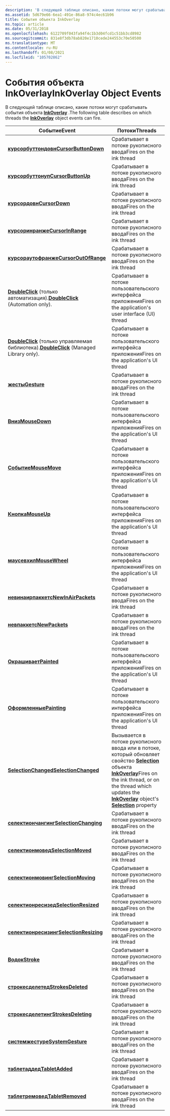 ```yaml
---
description: 'В следующей таблице описано, какие потоки могут срабатывать события объекта InkOverlay. Евентсреадскурсорбуттондовнфирес на Среадкурсорбуттонупфирес рукописного ввода Среадкурсордовнфирес рукописного ввода в threadCursorInRangeFires рукописного ввода threadCursorOutOfRangeFires рукописного ввода threadDoubleClick (только автоматизация). Активируется в пользовательском интерфейсе приложения (UI) Среаддаублекликк (только управляемая библиотека). Активируется в пользовательском интерфейсе приложения, Среаджестурефирес на Среадмауседовнфирес пользовательского интерфейса приложения Среадмаусемовефирес в пользовательском интерфейсе приложения Среадмаусеупфирес в пользовательском интерфейсе приложения threadMouseWheelFires в пользовательском интерфейсе приложения threadNewInAirPacketsFires на пользовательского интерфейса пользователя в threadNewPacketsFires пользовательского интерфейса приложения в пользовательском интерфейсе приложения threadPaintedFires в потоке рукописного ввода. или в потоке, который обновляет выделенный фрагмент объекта InkOverlay propertySelectionChangingFires на threadSelectionMovedFires рукописного ввода threadSelectionMovingFires на threadSelectionResizedFires рукописного ввода в threadSelectionResizingFires рукописный ввод Среадстрокефирес на рукописном Среадстрокесделетедфирес на Среадстрокесделетингфирес рукописного ввода в Среадсистемжестурефирес рукописного ввода threadTabletAddedFires в потоке рукописного ввода '
ms.assetid: 5d679e66-6ea1-491e-86a8-974c4ec61b96
title: События объекта InkOverlay
ms.topic: article
ms.date: 05/31/2018
ms.openlocfilehash: 6122709f043fa94f4c1b3d04fcd1c51bb3cd8982
ms.sourcegitcommit: 831e8f3db78ab820e1710cede244553c70e50500
ms.translationtype: MT
ms.contentlocale: ru-RU
ms.lasthandoff: 01/08/2021
ms.locfileid: "105702862"
---
```

# <a name="inkoverlay-object-events"></a><span data-ttu-id="19072-103">События объекта InkOverlay</span><span class="sxs-lookup"><span data-stu-id="19072-103">InkOverlay Object Events</span></span>

<span data-ttu-id="19072-104">В следующей таблице описано, какие потоки могут срабатывать события объекта [**InkOverlay**](inkoverlay-class.md) .</span><span class="sxs-lookup"><span data-stu-id="19072-104">The following table describes on which threads the [**InkOverlay**](inkoverlay-class.md) object events can fire.</span></span>



| <span data-ttu-id="19072-105">Событие</span><span class="sxs-lookup"><span data-stu-id="19072-105">Event</span></span>                                                                             | <span data-ttu-id="19072-106">Потоки</span><span class="sxs-lookup"><span data-stu-id="19072-106">Threads</span></span>                                                                                                                                                                   |
|-----------------------------------------------------------------------------------|---------------------------------------------------------------------------------------------------------------------------------------------------------------------------|
| [<span data-ttu-id="19072-107">**курсорбуттондовн**</span><span class="sxs-lookup"><span data-stu-id="19072-107">**CursorButtonDown**</span></span>](inkoverlay-cursorbuttondown.md)                           | <span data-ttu-id="19072-108">Срабатывает в потоке рукописного ввода</span><span class="sxs-lookup"><span data-stu-id="19072-108">Fires on the ink thread</span></span><br/>                                                                                                                                        |
| [<span data-ttu-id="19072-109">**курсорбуттонуп**</span><span class="sxs-lookup"><span data-stu-id="19072-109">**CursorButtonUp**</span></span>](inkoverlay-cursorbuttonup.md)                               | <span data-ttu-id="19072-110">Срабатывает в потоке рукописного ввода</span><span class="sxs-lookup"><span data-stu-id="19072-110">Fires on the ink thread</span></span><br/>                                                                                                                                        |
| [<span data-ttu-id="19072-111">**курсордовн**</span><span class="sxs-lookup"><span data-stu-id="19072-111">**CursorDown**</span></span>](inkoverlay-cursordown.md)                                       | <span data-ttu-id="19072-112">Срабатывает в потоке рукописного ввода</span><span class="sxs-lookup"><span data-stu-id="19072-112">Fires on the ink thread</span></span><br/>                                                                                                                                        |
| [<span data-ttu-id="19072-113">**курсоринранже**</span><span class="sxs-lookup"><span data-stu-id="19072-113">**CursorInRange**</span></span>](inkoverlay-cursorinrange.md)                                 | <span data-ttu-id="19072-114">Срабатывает в потоке рукописного ввода</span><span class="sxs-lookup"><span data-stu-id="19072-114">Fires on the ink thread</span></span><br/>                                                                                                                                        |
| [<span data-ttu-id="19072-115">**курсораутофранже**</span><span class="sxs-lookup"><span data-stu-id="19072-115">**CursorOutOfRange**</span></span>](inkoverlay-cursoroutofrange.md)                           | <span data-ttu-id="19072-116">Срабатывает в потоке рукописного ввода</span><span class="sxs-lookup"><span data-stu-id="19072-116">Fires on the ink thread</span></span><br/>                                                                                                                                        |
| <span data-ttu-id="19072-117">[**DoubleClick**](inkoverlay-doubleclick.md) (только автоматизация).</span><span class="sxs-lookup"><span data-stu-id="19072-117">[**DoubleClick**](inkoverlay-doubleclick.md) (Automation only).</span></span>                  | <span data-ttu-id="19072-118">Срабатывает в потоке пользовательского интерфейса приложения</span><span class="sxs-lookup"><span data-stu-id="19072-118">Fires on the application's user interface (UI) thread</span></span><br/>                                                                                                          |
| <span data-ttu-id="19072-119">[**DoubleClick**](/previous-versions/ms567634(v=vs.100)) (только управляемая библиотека).</span><span class="sxs-lookup"><span data-stu-id="19072-119">[**DoubleClick**](/previous-versions/ms567634(v=vs.100)) (Managed Library only).</span></span> | <span data-ttu-id="19072-120">Срабатывает в потоке пользовательского интерфейса приложения</span><span class="sxs-lookup"><span data-stu-id="19072-120">Fires on the application's UI thread</span></span><br/>                                                                                                                           |
| [<span data-ttu-id="19072-121">**жесты**</span><span class="sxs-lookup"><span data-stu-id="19072-121">**Gesture**</span></span>](inkoverlay-gesture.md)                                             | <span data-ttu-id="19072-122">Срабатывает в потоке рукописного ввода</span><span class="sxs-lookup"><span data-stu-id="19072-122">Fires on the ink thread</span></span><br/>                                                                                                                                        |
| [<span data-ttu-id="19072-123">**Вниз**</span><span class="sxs-lookup"><span data-stu-id="19072-123">**MouseDown**</span></span>](inkoverlay-mousedown.md)                                         | <span data-ttu-id="19072-124">Срабатывает в потоке пользовательского интерфейса приложения</span><span class="sxs-lookup"><span data-stu-id="19072-124">Fires on the application's UI thread</span></span><br/>                                                                                                                           |
| [<span data-ttu-id="19072-125">**Событие**</span><span class="sxs-lookup"><span data-stu-id="19072-125">**MouseMove**</span></span>](inkoverlay-mousemove.md)                                         | <span data-ttu-id="19072-126">Срабатывает в потоке пользовательского интерфейса приложения</span><span class="sxs-lookup"><span data-stu-id="19072-126">Fires on the application's UI thread</span></span><br/>                                                                                                                           |
| [<span data-ttu-id="19072-127">**Кнопка**</span><span class="sxs-lookup"><span data-stu-id="19072-127">**MouseUp**</span></span>](inkoverlay-mouseup.md)                                             | <span data-ttu-id="19072-128">Срабатывает в потоке пользовательского интерфейса приложения</span><span class="sxs-lookup"><span data-stu-id="19072-128">Fires on the application's UI thread</span></span><br/>                                                                                                                           |
| [<span data-ttu-id="19072-129">**маусевхил**</span><span class="sxs-lookup"><span data-stu-id="19072-129">**MouseWheel**</span></span>](inkoverlay-mousewheel.md)                                       | <span data-ttu-id="19072-130">Срабатывает в потоке пользовательского интерфейса приложения</span><span class="sxs-lookup"><span data-stu-id="19072-130">Fires on the application's UI thread</span></span><br/>                                                                                                                           |
| [<span data-ttu-id="19072-131">**невинаирпаккетс**</span><span class="sxs-lookup"><span data-stu-id="19072-131">**NewInAirPackets**</span></span>](inkoverlay-newinairpackets.md)                             | <span data-ttu-id="19072-132">Срабатывает в потоке рукописного ввода</span><span class="sxs-lookup"><span data-stu-id="19072-132">Fires on the ink thread</span></span><br/>                                                                                                                                        |
| [<span data-ttu-id="19072-133">**невпаккетс**</span><span class="sxs-lookup"><span data-stu-id="19072-133">**NewPackets**</span></span>](inkoverlay-newpackets.md)                                       | <span data-ttu-id="19072-134">Срабатывает в потоке рукописного ввода</span><span class="sxs-lookup"><span data-stu-id="19072-134">Fires on the ink thread</span></span><br/>                                                                                                                                        |
| [<span data-ttu-id="19072-135">**Окрашивает**</span><span class="sxs-lookup"><span data-stu-id="19072-135">**Painted**</span></span>](inkoverlay-painted.md)                                             | <span data-ttu-id="19072-136">Срабатывает в потоке пользовательского интерфейса приложения</span><span class="sxs-lookup"><span data-stu-id="19072-136">Fires on the application's UI thread</span></span><br/>                                                                                                                           |
| [<span data-ttu-id="19072-137">**Оформленные**</span><span class="sxs-lookup"><span data-stu-id="19072-137">**Painting**</span></span>](inkoverlay-painting.md)                                           | <span data-ttu-id="19072-138">Срабатывает в потоке пользовательского интерфейса приложения</span><span class="sxs-lookup"><span data-stu-id="19072-138">Fires on the application's UI thread</span></span><br/>                                                                                                                           |
| [<span data-ttu-id="19072-139">**SelectionChanged**</span><span class="sxs-lookup"><span data-stu-id="19072-139">**SelectionChanged**</span></span>](inkoverlay-selectionchanged.md)                           | <span data-ttu-id="19072-140">Вызывается в потоке рукописного ввода или в потоке, который обновляет свойство [**Selection**](/windows/desktop/api/msinkaut/nf-msinkaut-iinkoverlay-get_selection) объекта [**InkOverlay**](inkoverlay-class.md)</span><span class="sxs-lookup"><span data-stu-id="19072-140">Fires on the ink thread, or on the thread which updates the [**InkOverlay**](inkoverlay-class.md) object's [**Selection**](/windows/desktop/api/msinkaut/nf-msinkaut-iinkoverlay-get_selection) property</span></span><br/> |
| [<span data-ttu-id="19072-141">**селектиончангинг**</span><span class="sxs-lookup"><span data-stu-id="19072-141">**SelectionChanging**</span></span>](inkoverlay-selectionchanging.md)                         | <span data-ttu-id="19072-142">Срабатывает в потоке рукописного ввода</span><span class="sxs-lookup"><span data-stu-id="19072-142">Fires on the ink thread</span></span><br/>                                                                                                                                        |
| [<span data-ttu-id="19072-143">**селектионмовед**</span><span class="sxs-lookup"><span data-stu-id="19072-143">**SelectionMoved**</span></span>](inkoverlay-selectionmoved.md)                               | <span data-ttu-id="19072-144">Срабатывает в потоке рукописного ввода</span><span class="sxs-lookup"><span data-stu-id="19072-144">Fires on the ink thread</span></span><br/>                                                                                                                                        |
| [<span data-ttu-id="19072-145">**селектионмовинг**</span><span class="sxs-lookup"><span data-stu-id="19072-145">**SelectionMoving**</span></span>](inkoverlay-selectionmoving.md)                             | <span data-ttu-id="19072-146">Срабатывает в потоке рукописного ввода</span><span class="sxs-lookup"><span data-stu-id="19072-146">Fires on the ink thread</span></span><br/>                                                                                                                                        |
| [<span data-ttu-id="19072-147">**селектионресизед**</span><span class="sxs-lookup"><span data-stu-id="19072-147">**SelectionResized**</span></span>](inkoverlay-selectionresized.md)                           | <span data-ttu-id="19072-148">Срабатывает в потоке рукописного ввода</span><span class="sxs-lookup"><span data-stu-id="19072-148">Fires on the ink thread</span></span><br/>                                                                                                                                        |
| [<span data-ttu-id="19072-149">**селектионресизинг**</span><span class="sxs-lookup"><span data-stu-id="19072-149">**SelectionResizing**</span></span>](inkoverlay-selectionresizing.md)                         | <span data-ttu-id="19072-150">Срабатывает в потоке рукописного ввода</span><span class="sxs-lookup"><span data-stu-id="19072-150">Fires on the ink thread</span></span><br/>                                                                                                                                        |
| [<span data-ttu-id="19072-151">**Водок**</span><span class="sxs-lookup"><span data-stu-id="19072-151">**Stroke**</span></span>](inkoverlay-stroke.md)                                               | <span data-ttu-id="19072-152">Срабатывает в потоке рукописного ввода</span><span class="sxs-lookup"><span data-stu-id="19072-152">Fires on the ink thread</span></span><br/>                                                                                                                                        |
| [<span data-ttu-id="19072-153">**строкесделетед**</span><span class="sxs-lookup"><span data-stu-id="19072-153">**StrokesDeleted**</span></span>](inkoverlay-strokesdeleted.md)                               | <span data-ttu-id="19072-154">Срабатывает в потоке рукописного ввода</span><span class="sxs-lookup"><span data-stu-id="19072-154">Fires on the ink thread</span></span><br/>                                                                                                                                        |
| [<span data-ttu-id="19072-155">**строкесделетинг**</span><span class="sxs-lookup"><span data-stu-id="19072-155">**StrokesDeleting**</span></span>](inkoverlay-strokesdeleting.md)                             | <span data-ttu-id="19072-156">Срабатывает в потоке рукописного ввода</span><span class="sxs-lookup"><span data-stu-id="19072-156">Fires on the ink thread</span></span><br/>                                                                                                                                        |
| [<span data-ttu-id="19072-157">**системжестуре**</span><span class="sxs-lookup"><span data-stu-id="19072-157">**SystemGesture**</span></span>](inkoverlay-systemgesture.md)                                 | <span data-ttu-id="19072-158">Срабатывает в потоке рукописного ввода</span><span class="sxs-lookup"><span data-stu-id="19072-158">Fires on the ink thread</span></span><br/>                                                                                                                                        |
| [<span data-ttu-id="19072-159">**таблетаддед**</span><span class="sxs-lookup"><span data-stu-id="19072-159">**TabletAdded**</span></span>](inkoverlay-tabletadded.md)                                     | <span data-ttu-id="19072-160">Срабатывает в потоке рукописного ввода</span><span class="sxs-lookup"><span data-stu-id="19072-160">Fires on the ink thread</span></span><br/>                                                                                                                                        |
| [<span data-ttu-id="19072-161">**таблетремовед**</span><span class="sxs-lookup"><span data-stu-id="19072-161">**TabletRemoved**</span></span>](inkoverlay-tabletremoved.md)                                 | <span data-ttu-id="19072-162">Срабатывает в потоке рукописного ввода</span><span class="sxs-lookup"><span data-stu-id="19072-162">Fires on the ink thread</span></span><br/>                                                                                                                                        |



 

 

